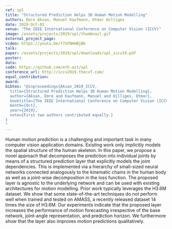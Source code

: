 ```yaml
---
ref: spl
title: "Structured Prediction Helps 3D Human Motion Modelling"
authors: Emre Aksan, Manuel Kaufmann, Otmar Hilliges
date: 2019-Oct-01
venue: "The IEEE International Conference on Computer Vision (ICCV)"
image: /assets/projects/2019/spl/thumbnail.gif
external_project_page: 
video: https://youtu.be/Y7SFBHmBjBk
talk: 
paper: /assets/projects/2019/spl/downloads/spl_iccv19.pdf
poster: 
data: 
code: https://github.com/eth-ait/spl
conference_url: http://iccv2019.thecvf.com/
equal_contribution: 
award: 
bibtex: "@inproceedings{Aksan_2019_ICCV,
  title={Structured Prediction Helps 3D Human Motion Modelling},
  author={Aksan, Emre and Kaufmann, Manuel and Hilliges, Otmar},
  booktitle={The IEEE International Conference on Computer Vision (ICCV)},
  month={Oct},
  year={2019},
  note={First two authors contributed equally.}
}
"
---
```

Human motion prediction is a challenging and important task in many computer vision application domains. Existing work only implicitly models the spatial structure of the human skeleton. In this paper, we propose a novel approach that decomposes the prediction into individual joints by means of a structured prediction layer that explicitly models the joint dependencies. This is implemented via a hierarchy of small-sized neural networks connected analogously to the kinematic chains in the human body as well as a joint-wise decomposition in the loss function. The proposed layer is agnostic to the underlying network and can be used with existing architectures for motion modelling. Prior work typically leverages the H3.6M dataset. We show that some state-of-the-art techniques do not perform well when trained and tested on AMASS, a recently released dataset 14 times the size of H3.6M. Our experiments indicate that the proposed layer increases the performance of motion forecasting irrespective of the base network, joint-angle representation, and prediction horizon. We furthermore show that the layer also improves motion predictions qualitatively.

